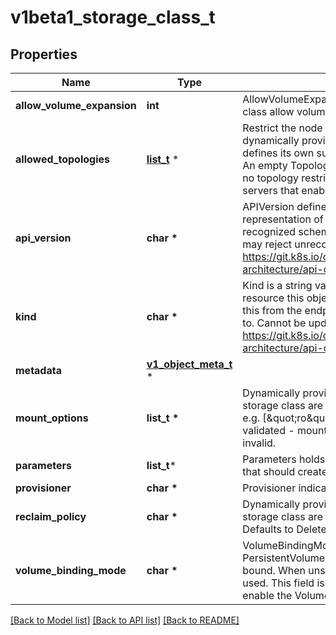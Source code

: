 # v1beta1_storage_class_t

## Properties
Name | Type | Description | Notes
------------ | ------------- | ------------- | -------------
**allow_volume_expansion** | **int** | AllowVolumeExpansion shows whether the storage class allow volume expand | [optional] 
**allowed_topologies** | [**list_t**](v1_topology_selector_term.md) \* | Restrict the node topologies where volumes can be dynamically provisioned. Each volume plugin defines its own supported topology specifications. An empty TopologySelectorTerm list means there is no topology restriction. This field is only honored by servers that enable the VolumeScheduling feature. | [optional] 
**api_version** | **char \*** | APIVersion defines the versioned schema of this representation of an object. Servers should convert recognized schemas to the latest internal value, and may reject unrecognized values. More info: https://git.k8s.io/community/contributors/devel/sig-architecture/api-conventions.md#resources | [optional] 
**kind** | **char \*** | Kind is a string value representing the REST resource this object represents. Servers may infer this from the endpoint the client submits requests to. Cannot be updated. In CamelCase. More info: https://git.k8s.io/community/contributors/devel/sig-architecture/api-conventions.md#types-kinds | [optional] 
**metadata** | [**v1_object_meta_t**](v1_object_meta.md) \* |  | [optional] 
**mount_options** | **list_t \*** | Dynamically provisioned PersistentVolumes of this storage class are created with these mountOptions, e.g. [\&quot;ro\&quot;, \&quot;soft\&quot;]. Not validated - mount of the PVs will simply fail if one is invalid. | [optional] 
**parameters** | **list_t*** | Parameters holds the parameters for the provisioner that should create volumes of this storage class. | [optional] 
**provisioner** | **char \*** | Provisioner indicates the type of the provisioner. | 
**reclaim_policy** | **char \*** | Dynamically provisioned PersistentVolumes of this storage class are created with this reclaimPolicy. Defaults to Delete. | [optional] 
**volume_binding_mode** | **char \*** | VolumeBindingMode indicates how PersistentVolumeClaims should be provisioned and bound.  When unset, VolumeBindingImmediate is used. This field is only honored by servers that enable the VolumeScheduling feature. | [optional] 

[[Back to Model list]](../README.md#documentation-for-models) [[Back to API list]](../README.md#documentation-for-api-endpoints) [[Back to README]](../README.md)


